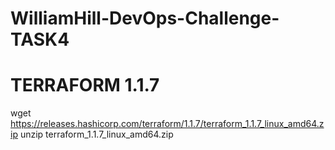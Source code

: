 # WilliamHill-DevOps-Challenge-TASK4

# TERRAFORM 1.1.7

wget https://releases.hashicorp.com/terraform/1.1.7/terraform_1.1.7_linux_amd64.zip
unzip terraform_1.1.7_linux_amd64.zip
